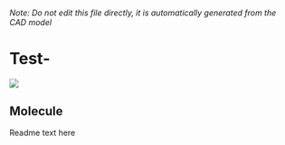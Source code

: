 ###### Note: Do not edit this file directly, it is automatically generated from the CAD model

# Test-

![](/project.svg)

## Molecule


Readme text here


